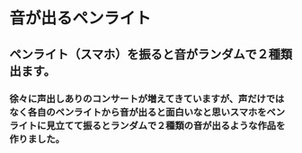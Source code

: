 # 音が出るペンライト
## ペンライト（スマホ）を振ると音がランダムで２種類出ます。
### 徐々に声出しありのコンサートが増えてきていますが、声だけではなく各自のペンライトから音が出ると面白いなと思いスマホをペンライトに見立てて振るとランダムで２種類の音が出るような作品を作りました。
